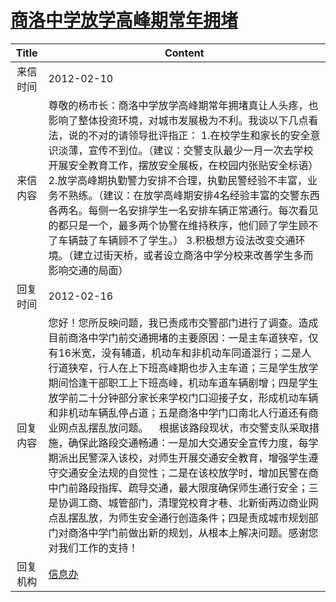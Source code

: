 # <a href="http://www.shangluo.gov.cn/zmhd/ldxxxx.jsp?urltype=leadermail.LeaderMailContentUrl&wbtreeid=1112&leadermailid=1064">商洛中学放学高峰期常年拥堵</a>
| Title |                                                                                                                                                                                                              Content                                                                                                                                                                                                              |
|:-----:|-----------------------------------------------------------------------------------------------------------------------------------------------------------------------------------------------------------------------------------------------------------------------------------------------------------------------------------------------------------------------------------------------------------------------------------|
| 来信时间  | 2012-02-10                                                                                                                                                                                                                                                                                                                                                                                                                        |
| 来信内容  | 尊敬的杨市长：商洛中学放学高峰期常年拥堵真让人头疼，也影响了整体投资环境，对城市发展极为不利。我谈以下几点看法，说的不对的请领导批评指正： 1.在校学生和家长的安全意识淡薄，宣传不到位。（建议：交警支队最少一月一次去学校开展安全教育工作，摆放安全展板，在校园内张贴安全标语） 2.放学高峰期执勤警力安排不合理，执勤民警经验不丰富，业务不熟练。（建议：在放学高峰期安排4名经验丰富的交警东西各两名。每侧一名安排学生一名安排车辆正常通行。每次看见的都只是一个，最多两个协警在维持秩序，他们顾了学生顾不了车辆鼓了车辆顾不了学生。） 3.积极想方设法改变交通环境。（建立过街天桥，或者设立商洛中学分校来改善学生多而影响交通的局面）                                                                                                           |
| 回复时间  | 2012-02-16                                                                                                                                                                                                                                                                                                                                                                                                                        |
| 回复内容  | 您好！您所反映问题，我已责成市交警部门进行了调查。造成目前商洛中学门前交通拥堵的主要原因：一是主车道狭窄，仅有16米宽，没有辅道，机动车和非机动车同道混行；二是人行道狭窄，行人在上下班高峰期也步入主车道；三是学生放学期间恰逢干部职工上下班高峰，机动车道车辆剧增；四是学生放学前二十分钟部分家长来学校门口迎接子女，形成机动车辆和非机动车辆乱停占道；五是商洛中学门口南北人行道还有商业网点乱摆乱放问题。    根据该路段现状，市交警支队采取措施，确保此路段交通畅通：一是加大交通安全宣传力度，每学期派出民警深入该校，对师生开展交通安全教育，增强学生遵守交通安全法规的自觉性；二是在该校放学时，增加民警在商中门前路段指挥、疏导交通，最大限度确保师生通行安全；三是协调工商、城管部门，清理党校育才巷、北新街两边商业网点乱摆乱放，为师生安全通行创造条件；四是责成城市规划部门对商洛中学门前做出新的规划，从根本上解决问题。感谢您对我们工作的支持！ |
| 回复机构  | <a href="../../categories/agencies/信息办.md">信息办</a>                                                                                                                                                                                                                                                                                                                                                                                |